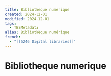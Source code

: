```yaml
---
title: Bibliotheque numerique
created: 2024-12-01
modified: 2024-12-01
tags:
  - TBSMetadata
alias: Bibliothèque numérique
french:
  - "[[5246 Digital libraries]]"
---
```

# Bibliotheque numerique
